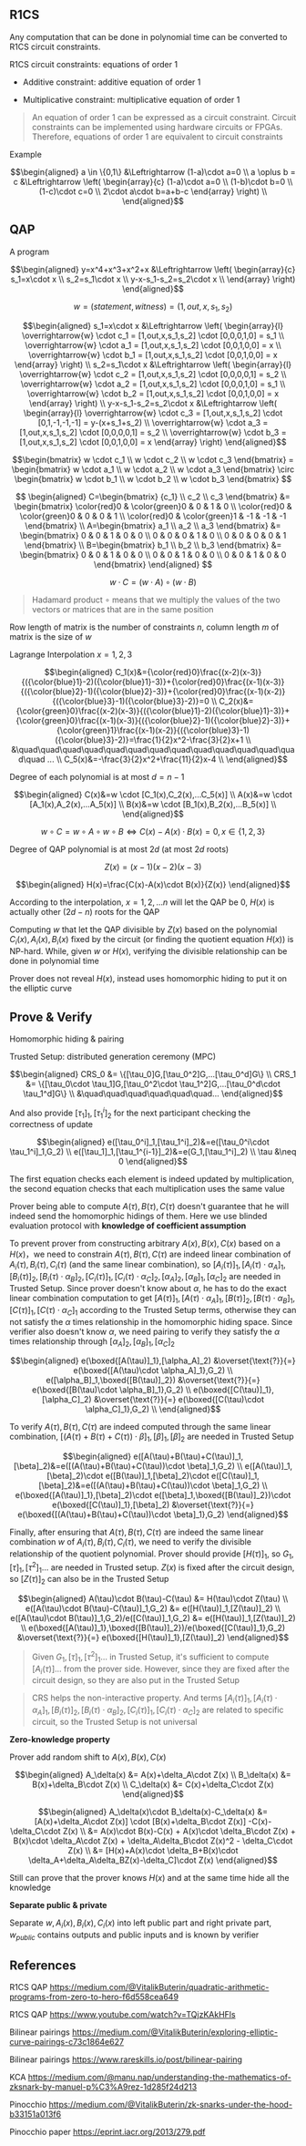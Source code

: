 ## R1CS

Any computation that can be done in polynomial time can be converted to R1CS circuit constraints.

R1CS circuit constraints: equations of order 1

+ Additive constraint: additive equation of order 1

+ Multiplicative constraint: multiplicative equation of order 1

>An equation of order 1 can be expressed as a circuit constraint. Circuit constraints can be implemented using hardware circuits or FPGAs. Therefore, equations of order 1 are equivalent to circuit constraints

Example

$$\begin{aligned}
a \in \{0,1\} &\Leftrightarrow (1-a)\cdot a=0 \\
a \oplus b = c &\Leftrightarrow \left(
	\begin{array}{c}
        (1-a)\cdot a=0 \\
        (1-b)\cdot b=0 \\
        (1-c)\cdot c=0 \\
        2\cdot a\cdot b=a+b-c
    \end{array}
\right) \\
\end{aligned}$$

## QAP

A program

$$\begin{aligned}
y=x^4+x^3+x^2+x &\Leftrightarrow \left(
	\begin{array}{c}
        s_1=x\cdot x \\
        s_2=s_1\cdot x \\
        y-x-s_1-s_2=s_2\cdot x \\
    \end{array}
\right)
\end{aligned}$$

$$w=(statement, witness)=(1,out,x,s_1,s_2)$$

$$\begin{aligned}
s_1=x\cdot x &\Leftrightarrow \left(
	\begin{array}{l}
        \overrightarrow{w} \cdot c_1 = [1,out,x,s_1,s_2] \cdot [0,0,0,1,0] = s_1 \\
        \overrightarrow{w} \cdot a_1 = [1,out,x,s_1,s_2] \cdot [0,0,1,0,0] = x \\
        \overrightarrow{w} \cdot b_1 = [1,out,x,s_1,s_2] \cdot [0,0,1,0,0] = x
    \end{array}
\right) \\
s_2=s_1\cdot x &\Leftrightarrow \left(
	\begin{array}{l}
        \overrightarrow{w} \cdot c_2 = [1,out,x,s_1,s_2] \cdot [0,0,0,0,1] = s_2 \\
        \overrightarrow{w} \cdot a_2 = [1,out,x,s_1,s_2] \cdot [0,0,0,1,0] = s_1 \\
        \overrightarrow{w} \cdot b_2 = [1,out,x,s_1,s_2] \cdot [0,0,1,0,0] = x
    \end{array}
\right) \\
y-x-s_1-s_2=s_2\cdot x &\Leftrightarrow \left(
	\begin{array}{l}
        \overrightarrow{w} \cdot c_3 = [1,out,x,s_1,s_2] \cdot [0,1,-1,-1,-1] = y-(x+s_1+s_2) \\
        \overrightarrow{w} \cdot a_3 = [1,out,x,s_1,s_2] \cdot [0,0,0,0,1] = s_2 \\
        \overrightarrow{w} \cdot b_3 = [1,out,x,s_1,s_2] \cdot [0,0,1,0,0] = x
    \end{array}
\right)
\end{aligned}$$

$$\begin{bmatrix}
w \cdot c_1 \\
w \cdot c_2 \\
w \cdot c_3
\end{bmatrix} =
\begin{bmatrix}
w \cdot a_1 \\
w \cdot a_2 \\
w \cdot a_3
\end{bmatrix} \circ
\begin{bmatrix}
w \cdot b_1 \\
w \cdot b_2 \\
w \cdot b_3
\end{bmatrix}
$$

$$
\begin{aligned}
C=\begin{bmatrix}
{c_1} \\
c_2 \\
c_3
\end{bmatrix} &=
\begin{bmatrix}
\color{red}0 & \color{green}0 & 0 & 1 & 0 \\
\color{red}0 & \color{green}0 & 0 & 0 & 1 \\
\color{red}0 & \color{green}1 & -1 & -1 & -1
\end{bmatrix} \\
A=\begin{bmatrix}
a_1 \\
a_2 \\
a_3
\end{bmatrix} &=
\begin{bmatrix}
0 & 0 & 1 & 0 & 0 \\
0 & 0 & 0 & 1 & 0 \\
0 & 0 & 0 & 0 & 1
\end{bmatrix} \\
B=\begin{bmatrix}
b_1 \\
b_2 \\
b_3
\end{bmatrix} &=
\begin{bmatrix}
0 & 0 & 1 & 0 & 0 \\
0 & 0 & 1 & 0 & 0 \\
0 & 0 & 1 & 0 & 0
\end{bmatrix}
\end{aligned}
$$

$$w \cdot C = (w \cdot A) \circ (w \cdot B)$$

>Hadamard product $\circ$ means that we multiply the values of the two vectors or matrices that are in the same position

Row length of matrix is the number of constraints $n$, column length $m$ of matrix is the size of $w$

Lagrange Interpolation $x=1,2,3$

$$\begin{aligned}
C_1(x)&={\color{red}0}\frac{(x-2)(x-3)}{({\color{blue}1}-2)({\color{blue}1}-3)}+{\color{red}0}\frac{(x-1)(x-3)}{({\color{blue}2}-1)({\color{blue}2}-3)}+{\color{red}0}\frac{(x-1)(x-2)}{({\color{blue}3}-1)({\color{blue}3}-2)}=0 \\
C_2(x)&={\color{green}0}\frac{(x-2)(x-3)}{({\color{blue}1}-2)({\color{blue}1}-3)}+{\color{green}0}\frac{(x-1)(x-3)}{({\color{blue}2}-1)({\color{blue}2}-3)}+{\color{green}1}\frac{(x-1)(x-2)}{({\color{blue}3}-1)({\color{blue}3}-2)}=\frac{1}{2}x^2-\frac{3}{2}x+1 \\
&\quad\quad\quad\quad\quad\quad\quad\quad\quad\quad\quad\quad\quad\quad ... \\
C_5(x)&=-\frac{3}{2}x^2+\frac{11}{2}x-4 \\
\end{aligned}$$

Degree of each polynomial is at most $d=n-1$

$$\begin{aligned}
C(x)&=w \cdot [C_1(x),C_2(x),...C_5(x)] \\
A(x)&=w \cdot [A_1(x),A_2(x),...A_5(x)] \\
B(x)&=w \cdot [B_1(x),B_2(x),...B_5(x)] \\
\end{aligned}$$

$$w \circ C = w \circ A \circ w \circ B \Leftrightarrow C(x)-A(x)\cdot B(x) = 0,x \in \{1,2,3\}$$

Degree of QAP polynomial is at most $2d$ (at most $2d$ roots)

$$Z(x)=(x-1)(x-2)(x-3)$$

$$\begin{aligned}
H(x)=\frac{C(x)-A(x)\cdot B(x)}{Z(x)}
\end{aligned}$$

According to the interpolation, $x=1,2,...n$ will let the QAP be 0, $H(x)$ is actually other $(2d-n)$ roots for the QAP

Computing $w$ that let the QAP divisible by $Z(x)$ based on the polynomial $C_i(x),A_i(x),B_i(x)$ fixed by the circuit (or finding the quotient equation $H(x)$) is NP-hard. While, given $w$ or $H(x)$, verifying the divisible relationship can be done in polynomial time

Prover does not reveal $H(x)$, instead uses homomorphic hiding to put it on the elliptic curve

## Prove & Verify

Homomorphic hiding & pairing

Trusted Setup: distributed generation ceremony (MPC)

$$\begin{aligned}
CRS_0 &= \{[\tau_0]G,[\tau_0^2]G,...[\tau_0^d]G\} \\
CRS_1 &= \{[\tau_0\cdot \tau_1]G,[\tau_0^2\cdot \tau_1^2]G,...[\tau_0^d\cdot \tau_1^d]G\} \\
&\quad\quad\quad\quad\quad\quad...
\end{aligned}$$

And also provide $[\tau_1]_1,[\tau_1^i]_2$ for the next participant checking the correctness of update

$$\begin{aligned}
e([\tau_0^i]_1,[\tau_1^i]_2)&=e([\tau_0^i\cdot \tau_1^i]_1,G_2) \\
e([\tau_1]_1,[\tau_1^{i-1}]_2)&=e(G_1,[\tau_1^i]_2) \\
\tau &\neq 0
\end{aligned}$$

The first equation checks each element is indeed updated by multiplication, the second equation checks that each multiplication uses the same value


Prover being able to compute $A(\tau),B(\tau),C(\tau)$ doesn't guarantee that he will indeed send the homomorphic hidings of them. Here we use blinded evaluation protocol with **knowledge of coefficient assumption**

To prevent prover from constructing arbitrary $A(x),B(x),C(x)$ based on a $H(x)$，we need to constrain $A(\tau),B(\tau),C(\tau)$ are indeed linear combination of $A_i(\tau),B_i(\tau),C_i(\tau)$ (and the same linear combination), so $[A_i(\tau)]_1,[A_i(\tau)\cdot \alpha_A]_1,[B_i(\tau)]_2, [B_i(\tau)\cdot \alpha_B]_2,[C_i(\tau)]_1, [C_i(\tau)\cdot \alpha_C]_2,[\alpha_A]_2,[\alpha_B]_1,[\alpha_C]_2$ are needed in Trusted Setup. Since prover doesn't know about $\alpha$, he has to do the exact linear combination computation to get $[A(\tau)]_1,[A(\tau)\cdot \alpha_A]_1,[B(\tau)]_2,[B(\tau)\cdot \alpha_B]_1,[C(\tau)]_1,[C(\tau)\cdot \alpha_C]_1$ according to the Trusted Setup terms, otherwise they can not satisfy the $\alpha$ times relationship in the homomorphic hiding space. Since verifier also doesn't know $\alpha$, we need pairing to verify they satisfy the $\alpha$ times relationship through $[\alpha_A]_2,[\alpha_B]_1,[\alpha_C]_2$

$$\begin{aligned}
e(\boxed{[A(\tau)]_1},[\alpha_A]_2) &\overset{\text{?}}{=} e(\boxed{[A(\tau)\cdot \alpha_A]_1},G_2) \\
e([\alpha_B]_1,\boxed{[B(\tau)]_2}) &\overset{\text{?}}{=} e(\boxed{[B(\tau)\cdot \alpha_B]_1},G_2) \\
e(\boxed{[C(\tau)]_1},[\alpha_C]_2) &\overset{\text{?}}{=} e(\boxed{[C(\tau)\cdot \alpha_C]_1},G_2) \\
\end{aligned}$$

To verify $A(\tau),B(\tau),C(\tau)$ are indeed computed through the same linear combination, $[(A(\tau)+B(\tau)+C(\tau))\cdot \beta]_1,[\beta]_1,[\beta]_2$ are needed in Trusted Setup

$$\begin{aligned}
e([A(\tau)+B(\tau)+C(\tau)]_1,[\beta]_2)&=e([(A(\tau)+B(\tau)+C(\tau))\cdot \beta]_1,G_2) \\
e([A(\tau)]_1,[\beta]_2)\cdot e([B(\tau)]_1,[\beta]_2)\cdot e([C(\tau)]_1,[\beta]_2)&=e([(A(\tau)+B(\tau)+C(\tau))\cdot \beta]_1,G_2) \\
e(\boxed{[A(\tau)]_1},[\beta]_2)\cdot e([\beta]_1,\boxed{[B(\tau)]_2})\cdot e(\boxed{[C(\tau)]_1},[\beta]_2) &\overset{\text{?}}{=} e(\boxed{[(A(\tau)+B(\tau)+C(\tau))\cdot \beta]_1},G_2)
\end{aligned}$$

Finally, after ensuring that $A(\tau),B(\tau),C(\tau)$ are indeed the same linear combination $w$ of $A_i(\tau),B_i(\tau),C_i(\tau)$, we need to verify the divisible relationship of the quotient polynomial. Prover should provide $[H(\tau)]_1$, so $G_1,[\tau]_1,[\tau^2]_1...$ are needed in Trusted setup. $Z(x)$ is fixed after the circuit design, so $[Z(\tau)]_2$ can also be in the Trusted Setup


$$\begin{aligned}
A(\tau)\cdot B(\tau)-C(\tau) &= H(\tau)\cdot Z(\tau) \\
e([A(\tau)\cdot B(\tau)-C(\tau)]_1,G_2) &= e([H(\tau)]_1,[Z(\tau)]_2) \\
e([A(\tau)\cdot B(\tau)]_1,G_2)/e([C(\tau)]_1,G_2) &= e([H(\tau)]_1,[Z(\tau)]_2) \\
e(\boxed{[A(\tau)]_1},\boxed{[B(\tau)]_2})/e(\boxed{[C(\tau)]_1},G_2) &\overset{\text{?}}{=} e(\boxed{[H(\tau)]_1},[Z(\tau)]_2)
\end{aligned}$$

>Given $G_1,[\tau]_1,[\tau^2]_1...$ in Trusted Setup, it's sufficient to compute $[A_i(\tau)]...$ from the prover side. However, since they are fixed after the circuit design, so they are also put in the Trusted Setup

>CRS helps the non-interactive property. And terms $[A_i(\tau)]_1,[A_i(\tau)\cdot \alpha_A]_1,[B_i(\tau)]_2, [B_i(\tau)\cdot \alpha_B]_2,[C_i(\tau)]_1, [C_i(\tau)\cdot \alpha_C]_2$ are related to specific circuit, so the Trusted Setup is not universal

**Zero-knowledge property**

Prover add random shift to $A(x),B(x),C(x)$

$$\begin{aligned}
A_\delta(x) &= A(x)+\delta_A\cdot Z(x) \\
B_\delta(x) &= B(x)+\delta_B\cdot Z(x) \\
C_\delta(x) &= C(x)+\delta_C\cdot Z(x)
\end{aligned}$$

$$\begin{aligned}
A_\delta(x)\cdot B_\delta(x)-C_\delta(x) &= [A(x)+\delta_A\cdot Z(x)] \cdot  [B(x)+\delta_B\cdot Z(x)] -C(x)-\delta_C\cdot Z(x) \\
&= A(x)\cdot B(x)-C(x) + A(x)\cdot \delta_B\cdot Z(x) + B(x)\cdot \delta_A\cdot Z(x) + \delta_A\delta_B\cdot Z(x)^2 - \delta_C\cdot Z(x) \\
&= [H(x)+A(x)\cdot \delta_B+B(x)\cdot \delta_A+\delta_A\delta_BZ(x)-\delta_C]\cdot Z(x)
\end{aligned}$$

Still can prove that the prover knows $H(x)$ and at the same time hide all the knowledge

**Separate public & private**

Separate $w,A_i(x),B_i(x),C_i(x)$ into left public part and right private part, $w_{public}$ contains outputs and public inputs and is known by verifier

## References

R1CS QAP https://medium.com/@VitalikButerin/quadratic-arithmetic-programs-from-zero-to-hero-f6d558cea649

R1CS QAP https://www.youtube.com/watch?v=TQjzKAkHFls

Bilinear pairings https://medium.com/@VitalikButerin/exploring-elliptic-curve-pairings-c73c1864e627

Bilinear pairings https://www.rareskills.io/post/bilinear-pairing

KCA https://medium.com/@manu.nap/understanding-the-mathematics-of-zksnark-by-manuel-p%C3%A9rez-1d285f24d213

Pinocchio https://medium.com/@VitalikButerin/zk-snarks-under-the-hood-b33151a013f6

Pinocchio paper https://eprint.iacr.org/2013/279.pdf